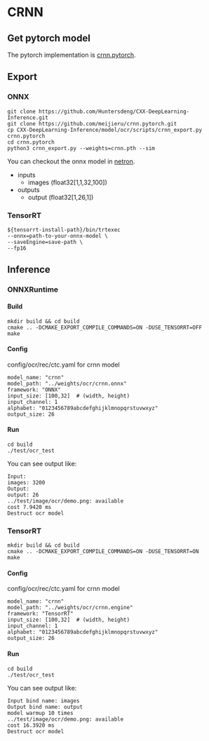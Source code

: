 # CRNN

## Get pytorch model
The pytorch implementation is [crnn.pytorch](https://github.com/meijieru/crnn.pytorch).

## Export
### ONNX
```
git clone https://github.com/Huntersdeng/CXX-DeepLearning-Inference.git
git clone https://github.com/meijieru/crnn.pytorch.git
cp CXX-DeepLearning-Inference/model/ocr/scripts/crnn_export.py crnn.pytorch
cd crnn.pytorch
python3 crnn_export.py --weights=crnn.pth --sim
```
You can checkout the onnx model in [netron](netron.app).
- inputs
    - images (float32[1,1,32,100])
- outputs
    - output (float32[1,26,1])

### TensorRT
```
${tensorrt-install-path}/bin/trtexec                                                             
--onnx=path-to-your-onnx-model \
--saveEngine=save-path \
--fp16
```

## Inference
### ONNXRuntime
#### Build
```
mkdir build && cd build
cmake .. -DCMAKE_EXPORT_COMPILE_COMMANDS=ON -DUSE_TENSORRT=OFF
make
```
#### Config
config/ocr/rec/ctc.yaml for crnn model
```
model_name: "crnn"
model_path: "../weights/ocr/crnn.onnx"
framework: "ONNX"
input_size: [100,32]  # (width, height)
input_channel: 1
alphabet: "0123456789abcdefghijklmnopqrstuvwxyz"
output_size: 26
```
#### Run
```
cd build
./test/ocr_test
```
You can see output like:
```
Input: 
images: 3200
Output: 
output: 26
../test/image/ocr/demo.png: available
cost 7.9420 ms
Destruct ocr model
```

### TensorRT
```
mkdir build && cd build
cmake .. -DCMAKE_EXPORT_COMPILE_COMMANDS=ON -DUSE_TENSORRT=ON
make
```
#### Config
config/ocr/rec/ctc.yaml for crnn model
```
model_name: "crnn"
model_path: "../weights/ocr/crnn.engine"
framework: "TensorRT"
input_size: [100,32]  # (width, height)
input_channel: 1
alphabet: "0123456789abcdefghijklmnopqrstuvwxyz"
output_size: 26
```
#### Run
```
cd build
./test/ocr_test
```
You can see output like:
```
Input bind name: images
Output bind name: output
model warmup 10 times
../test/image/ocr/demo.png: available
cost 16.3920 ms
Destruct ocr model
```